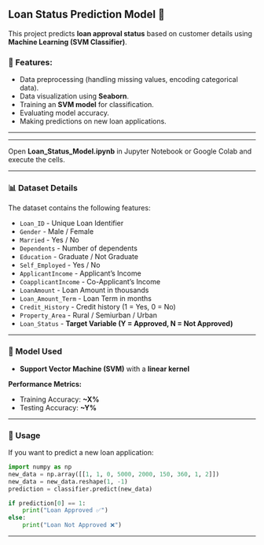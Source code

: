 
## **Loan Status Prediction Model 🚀**  

This project predicts **loan approval status** based on customer details using **Machine Learning (SVM Classifier)**.  

### **📌 Features:**  
- Data preprocessing (handling missing values, encoding categorical data).  
- Data visualization using **Seaborn**.  
- Training an **SVM model** for classification.  
- Evaluating model accuracy.  
- Making predictions on new loan applications.  

---

---


Open **Loan_Status_Model.ipynb** in Jupyter Notebook or Google Colab and execute the cells.

---

### **📊 Dataset Details**  
The dataset contains the following features:  
- `Loan_ID` - Unique Loan Identifier  
- `Gender` - Male / Female  
- `Married` - Yes / No  
- `Dependents` - Number of dependents  
- `Education` - Graduate / Not Graduate  
- `Self_Employed` - Yes / No  
- `ApplicantIncome` - Applicant’s Income  
- `CoapplicantIncome` - Co-Applicant’s Income  
- `LoanAmount` - Loan Amount in thousands  
- `Loan_Amount_Term` - Loan Term in months  
- `Credit_History` - Credit history (1 = Yes, 0 = No)  
- `Property_Area` - Rural / Semiurban / Urban  
- `Loan_Status` - **Target Variable (Y = Approved, N = Not Approved)**  

---

### **📌 Model Used**  
- **Support Vector Machine (SVM)** with a **linear kernel**  

**Performance Metrics:**  
- Training Accuracy: **~X%**  
- Testing Accuracy: **~Y%**  

---

### **🚀 Usage**  
If you want to predict a new loan application:  

```python
import numpy as np
new_data = np.array([[1, 1, 0, 5000, 2000, 150, 360, 1, 2]])
new_data = new_data.reshape(1, -1)
prediction = classifier.predict(new_data)

if prediction[0] == 1:
    print("Loan Approved ✅")
else:
    print("Loan Not Approved ❌")
```

---

